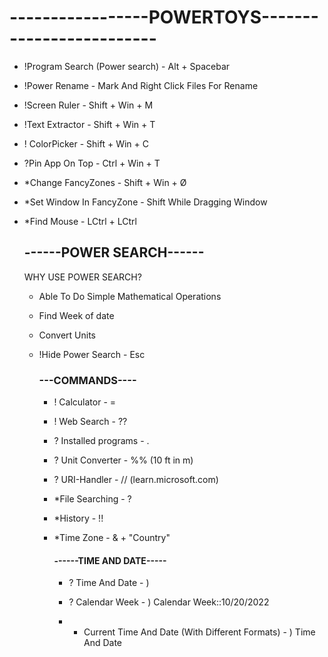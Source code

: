 
# -----------------POWERTOYS-------------------------

* !Program Search (Power search) - Alt + Spacebar

* !Power Rename - Mark And Right Click Files For Rename

* !Screen Ruler - Shift + Win + M

* !Text Extractor - Shift + Win + T

* ! ColorPicker - Shift + Win + C

* ?Pin App On Top - Ctrl + Win + T

* *Change FancyZones - Shift + Win + Ø

* *Set Window In FancyZone - Shift While Dragging Window

* *Find Mouse - LCtrl + LCtrl


	## ------POWER SEARCH------
	WHY USE POWER SEARCH?

	- Able To Do Simple Mathematical Operations

	- Find Week of date

	- Convert Units

	* !Hide Power Search - Esc

		### ---COMMANDS----

		* ! Calculator - =

		* ! Web Search - ??

		* ? Installed programs - .

		* ? Unit Converter - %% (10 ft in m)

		* ? URI-Handler - // (learn.microsoft.com)

		* *File Searching - ?

		* *History - !!

		* *Time Zone - & + "Country"

			#### ------TIME AND DATE-----

			* ? Time And Date - )

			* ? Calendar Week - ) Calendar Week::10/20/2022

			* * Current Time And Date (With Different Formats) - ) Time And Date